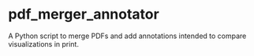 # pdf_merger_annotator
A Python script to merge PDFs and add annotations intended to compare visualizations in print. 
